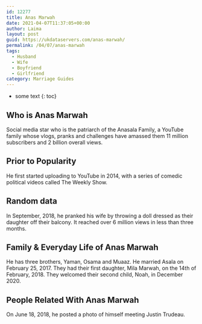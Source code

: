 ```yaml
---
id: 12277
title: Anas Marwah
date: 2021-04-07T11:37:05+00:00
author: Laima
layout: post
guid: https://ukdataservers.com/anas-marwah/
permalink: /04/07/anas-marwah
tags:
  - Husband
  - Wife
  - Boyfriend
  - Girlfriend
category: Marriage Guides
---
```


* some text
{: toc}


## Who is Anas Marwah
                  
                  
                  
Social media star who is the patriarch of the Anasala Family, a YouTube family whose vlogs, pranks and challenges have amassed them 11 million subscribers and 2 billion overall views.
                  
              
            
              
            
                
                
                
## Prior to Popularity
                  
                  
                  
He first started uploading to YouTube in 2014, with a series of comedic political videos called The Weekly Show. 
                  
              
            
              
            
                
                
                
## Random data
                  
                  
                  
In September, 2018, he pranked his wife by throwing a doll dressed as their daughter off their balcony. It reached over 6 million views in less than three months. 
                  
              
            
              
            
                
                
                
## Family & Everyday Life of Anas Marwah
                  
                  
                  
He has three brothers, Yaman, Osama and Muaaz. He married Asala on February 25, 2017. They had their first daughter, Mila Marwah, on the 14th of February, 2018. They welcomed their second child, Noah, in December 2020. 
                  
              
            
              
            
                
                
                
## People Related With Anas Marwah
                  
                  
                  
On June 18, 2018, he posted a photo of himself meeting Justin Trudeau.  
                  
              
            
              
            
                
              
            
              
              
            
            
              
            
          
          
          